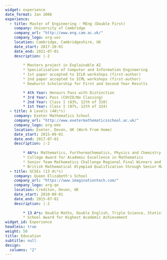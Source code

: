 ```yaml
---
widget: experience
date_format: Jan 2006
experience:
  - title: Master of Engineering - MEng (Double First)
    company: University of Cambridge
    company_url: "http://www.eng.cam.ac.uk/"
    company_logo: org-uoc
    location: Cambridge, Cambridgeshire, UK
    date_start: 2017-10-01
    date_end: 2021-07-01
    description: |-2
        
        * Masters project in Explainable AI
        * Specialisation of Computer and Information Engineering
        * 1st paper accepted to ICLR workshops (first-author)
        * 2nd paper accepted to ICML workshops (first-author)
        * Dewhurst Scholarship for First and Second Year Results

        * 4th Year: Honours Pass with Distinction
        * 3rd Year: Pass (COVID/No Classing)
        * 2nd Year: Class I (83%, 12th of 310)
        * 1st Year: Class I (87%, 12th of 324)
  - title: A Levels (4A\*s)
    company: Exeter Mathematics School
    company_url: "http://www.exetermathematicsschool.ac.uk/"
    company_logo: org-ems
    location: Exeter, Devon, UK (Work From Home)
    date_start: 2015-09-01
    date_end: 2017-07-01
    description: |-2
        
        * 4A*s: Mathematics, Furthermathematics, Physics and Chemistry
        * College Award for Academic Excellence in Mathematics
        * Senior Team Mathematics Challenge Regional Final Winners and National Final Competitors
        * British Mathematical Olympiad Qualification through Senior Mathematical Challenge
  - title: GCSEs (13 A\*s)
    company: Queen Elizabeth's School
    company_url: "https://www.imaginationtech.com/"
    company_logo: org-qe
    location: Crediton, Devon, UK
    date_start: 2010-09-01
    date_end: 2015-07-01
    description: |-2
        
        * 13 A*s: Double Maths, Double English, Triple Science, Statistics, Astronomy, Spanish, French, History, Geography
        * School Award for Highest Academic Achievement
widget_id: Experience
headless: true
weight: 50
title: Education
subtitle: null
design:
  columns: "2"
---
```

